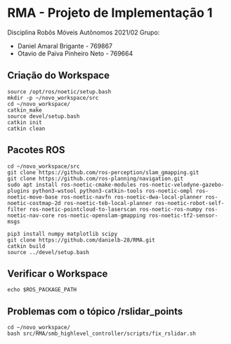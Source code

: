 # RMA - Projeto de Implementação 1
Disciplina Robôs Móveis Autônomos 2021/02
Grupo:
  - Daniel Amaral Brigante - 769867
  - Otavio de Paiva Pinheiro Neto - 769664

## Criação do Workspace 

```shell
source /opt/ros/noetic/setup.bash
mkdir -p ~/novo_workspace/src
cd ~/novo_workspace/
catkin_make
source devel/setup.bash
catkin init
catkin clean

```

## Pacotes ROS

```shell
cd ~/novo_workspace/src
git clone https://github.com/ros-perception/slam_gmapping.git
git clone https://github.com/ros-planning/navigation.git
sudo apt install ros-noetic-cmake-modules ros-noetic-velodyne-gazebo-plugins python3-wstool python3-catkin-tools ros-noetic-ompl ros-noetic-move-base ros-noetic-navfn ros-noetic-dwa-local-planner ros-noetic-costmap-2d ros-noetic-teb-local-planner ros-noetic-robot-self-filter ros-noetic-pointcloud-to-laserscan ros-noetic-ros-numpy ros-noetic-nav-core ros-noetic-openslam-gmapping ros-noetic-tf2-sensor-msgs 

pip3 install numpy matplotlib scipy
git clone https://github.com/danielb-28/RMA.git
catkin build
source ../devel/setup.bash
```
## Verificar o Workspace

```shell
echo $ROS_PACKAGE_PATH 
```

## Problemas com o tópico /rslidar_points

```shell
cd ~/novo_workspace/
bash src/RMA/smb_highlevel_controller/scripts/fix_rslidar.sh
```
